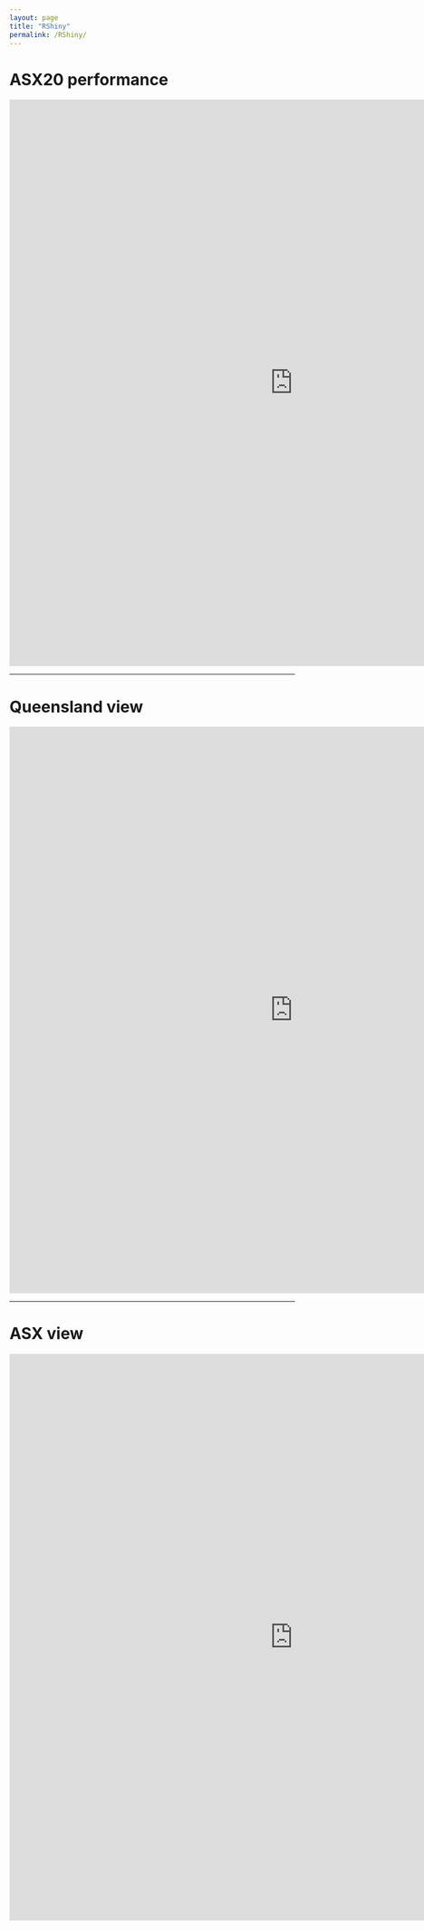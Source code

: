 ```yaml
---
layout: page
title: "RShiny"
permalink: /RShiny/
---
```


# ASX20 performance

<iframe src="https://mpham.shinyapps.io/asxp/" style="border:none;width:1000px;height:1000px;"></iframe>

***

# Queensland view

<iframe src="https://mpham.shinyapps.io/queensland-view/" style="border:none;width:1000px;height:1000px;"></iframe>

***

# ASX view

<iframe src="https://mpham.shinyapps.io/asxview/" style="border:none;width:1000px;height:1000px;"></iframe>
